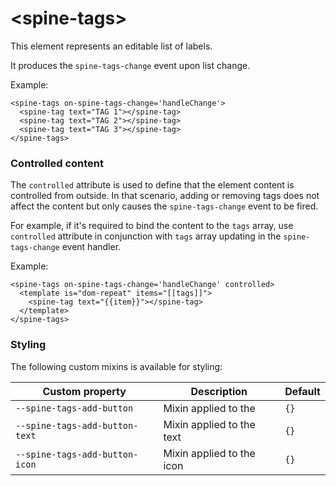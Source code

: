 # \<spine-tags\>

This element represents an editable list of labels.

It produces the `spine-tags-change` event upon list change.

Example:
```
<spine-tags on-spine-tags-change='handleChange'>
  <spine-tag text="TAG 1"></spine-tag>
  <spine-tag text="TAG 2"></spine-tag>
  <spine-tag text="TAG 3"></spine-tag>
</spine-tags>
```

### Controlled content

The `controlled` attribute is used to define that the element content is controlled from outside.
In that scenario, adding or removing tags does not affect the content
but only causes the `spine-tags-change` event to be fired.

For example, if it's required to bind the content to the `tags` array, use `controlled`
attribute in conjunction with `tags` array updating in the `spine-tags-change` event handler.

Example:
```
<spine-tags on-spine-tags-change='handleChange' controlled>
  <template is="dom-repeat" items="[[tags]]">
    <spine-tag text="{{item}}"></spine-tag>
  </template>
</spine-tags>
```

### Styling

The following custom mixins is available for styling:

Custom property                | Description                                   | Default
-------------------------------|-----------------------------------------------|--------
`--spine-tags-add-button`      | Mixin applied to the <paper-icon-button>      | `{}`
`--spine-tags-add-button-text` | Mixin applied to the <paper-icon-button> text | `{}`
`--spine-tags-add-button-icon` | Mixin applied to the <paper-icon-button> icon | `{}`
